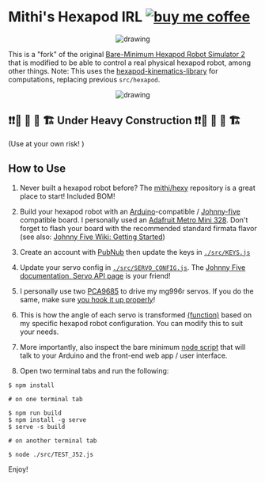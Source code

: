 # Mithi's Hexapod IRL [![buy me coffee](https://img.shields.io/badge/Buy%20me%20-coffee!-orange.svg?logo=buy-me-a-coffee&color=795548)](https://ko-fi.com/minimithi)

<p align="center">
    <img src="https://user-images.githubusercontent.com/1670421/103467765-451a2180-4d8d-11eb-8f94-1a23201595b9.gif" alt="drawing" />
</p>

This is a "fork" of the original [Bare-Minimum Hexapod Robot Simulator 2](https://github.com/mithi/hexapod) that is modified to be able to control a real physical hexapod robot, among other things. Note: This uses the [hexapod-kinematics-library](https://github.com/mithi/hexapod-kinematics-library) for computations, replacing previous `src/hexapod`.

<p align="center">
    <img src="https://user-images.githubusercontent.com/1670421/103467849-46981980-4d8e-11eb-911e-7cb63282c0c2.gif" alt="drawing" />
</p>


## ❗❗🚜 🚧 👷 🏗️ Under Heavy Construction ❗❗🚜 🚧 👷 🏗️
(Use at your own risk! )

## How to Use

1. Never built a hexapod robot before? The [mithi/hexy](https://github.com/mithi/hexy) repository is a great place to start! Included BOM!

2. Build your hexapod robot with an [Arduino](http://arduino.cc/)-compatible / [Johnny-five](http://johnny-five.io/) compatible board. I personally used an [Adafruit Metro Mini 328](https://www.adafruit.com/product/2590). Don't forget to flash your board with the recommended standard firmata flavor (see also: [Johnny Five Wiki: Getting Started](https://github.com/rwaldron/johnny-five/wiki/Getting-Started))

3. Create an account with [PubNub](https://pubnub.com) then update the keys in [`./src/KEYS.js`](https://github.com/mithi/hexapod-irl/blob/dev/src/KEYS.js)

4. Update your servo config in [`./src/SERVO_CONFIG.js`](https://github.com/mithi/hexapod-irl/blob/dev/src/SERVO_CONFIG.js). The [Johnny Five documentation, Servo API page](http://johnny-five.io/api/servo/) is your friend!

5. I personally use two [PCA9685](https://www.adafruit.com/product/815) to drive my mg996r servos. If you do the same, make sure [you hook it up properly](https://learn.adafruit.com/16-channel-pwm-servo-driver/hooking-it-up)!

6. This is how the angle of each servo is transformed [(function)](https://github.com/mithi/hexapod-irl/blob/0d0bb156b7c79b2c7945e9793f6bf11b56866e68/src/App.js#L29) based on my specific hexapod robot configuration. You can modify this to suit your needs.

7. More importantly, also inspect the bare minimum [node script](https://github.com/mithi/hexapod-irl/blob/dev/src/TEST_J52.js) that will talk to your Arduino and the front-end web app / user interface.

8. Open two terminal tabs and run the following:

```
$ npm install

# on one terminal tab

$ npm run build
$ npm install -g serve
$ serve -s build

# on another terminal tab

$ node ./src/TEST_J52.js
```

Enjoy!
